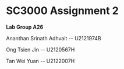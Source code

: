 # SC3000 Assignment 2



**Lab Group A26**

Ananthan Srinath Adhvait -- U2121974B

Ong Tsien Jin -- U2120567H

Tan Wei Yuan -- U2122007H


